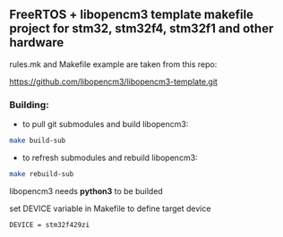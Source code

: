 ## FreeRTOS + libopencm3 template makefile project for stm32, stm32f4, stm32f1 and other hardware

rules.mk and Makefile example are taken from this repo:

https://github.com/libopencm3/libopencm3-template.git

### Building:

- to pull git submodules and build libopencm3:

```sh
make build-sub
```

- to refresh submodules and rebuild libopencm3:

```sh
make rebuild-sub
```

libopencm3 needs **python3** to be builded

set DEVICE variable in Makefile to define target device

```sh
DEVICE = stm32f429zi
```
